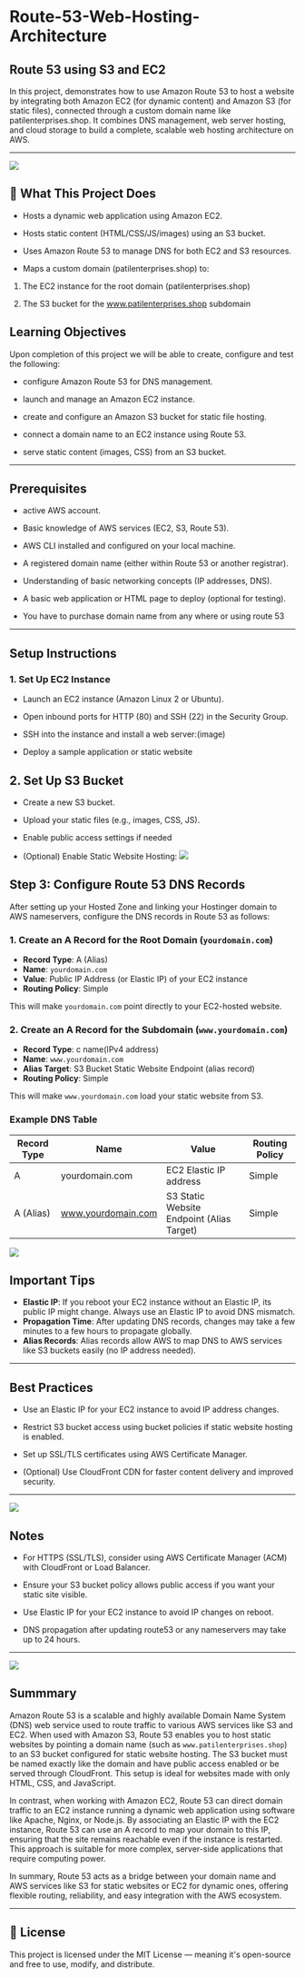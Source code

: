 # Route-53-Web-Hosting-Architecture

## Route 53 using S3 and EC2
In this project, demonstrates how to use Amazon Route 53 to host a website by integrating both Amazon EC2 (for dynamic content) and Amazon S3 (for static files), connected through a custom domain name like patilenterprises.shop. It combines DNS management, web server hosting, and cloud storage to build a complete, scalable web hosting architecture on AWS.
***
![](https://github.com/gaurav3972/Route-53-Web-Hosting-Architecture/blob/main/route%2053/.....png)
## 🎯 What This Project Does
* Hosts a dynamic web application using Amazon EC2.

* Hosts static content (HTML/CSS/JS/images) using an S3 bucket.

* Uses Amazon Route 53 to manage DNS for both EC2 and S3 resources.

* Maps a custom domain (patilenterprises.shop) to:

1. The EC2 instance for the root domain (patilenterprises.shop)

2. The S3 bucket for the www.patilenterprises.shop subdomain
## Learning Objectives

Upon completion of this project we will be able to create, configure and test the following:

* configure Amazon Route 53 for DNS management.

* launch and manage an Amazon EC2 instance.

* create and configure an Amazon S3 bucket for static file hosting.

* connect a domain name to an EC2 instance using Route 53.

* serve static content (images, CSS) from an S3 bucket.
***
## Prerequisites

* active AWS account.

* Basic knowledge of AWS services (EC2, S3, Route 53).

* AWS CLI installed and configured on your local machine.

* A registered domain name (either within Route 53 or another registrar).

* Understanding of basic networking concepts (IP addresses, DNS).

* A basic web application or HTML page to deploy (optional for testing).
* You have to purchase domain name from any where or using route 53 
***
## Setup Instructions
### 1. Set Up EC2 Instance

* Launch an EC2 instance (Amazon Linux 2 or Ubuntu).


* Open inbound ports for HTTP (80) and SSH (22) in the Security Group.

* SSH into the instance and install a web server:(image)

* Deploy a sample application or static website

## 2. Set Up S3 Bucket
* Create a new S3 bucket.

* Upload your static files (e.g., images, CSS, JS).


* Enable public access settings if needed 

* (Optional) Enable Static Website Hosting:
![](https://github.com/gaurav3972/Route-53-Web-Hosting-Architecture/blob/main/route%2053/Screenshot%202025-04-26%20092645.png)
## Step 3: Configure Route 53 DNS Records

After setting up your Hosted Zone and linking your Hostinger domain to AWS nameservers, configure the DNS records in Route 53 as follows:

### 1. Create an A Record for the Root Domain (`yourdomain.com`)

- **Record Type**: A (Alias)
- **Name**: `yourdomain.com`
- **Value**: Public IP Address (or Elastic IP) of your EC2 instance
- **Routing Policy**: Simple

This will make `yourdomain.com` point directly to your EC2-hosted website.

### 2. Create an A Record for the Subdomain (`www.yourdomain.com`)

- **Record Type**: c name(IPv4 address)
- **Name**: `www.yourdomain.com`
- **Alias Target**: S3 Bucket Static Website Endpoint (alias record)
- **Routing Policy**: Simple

This will make `www.yourdomain.com` load your static website from S3.

### Example DNS Table

| Record Type | Name             | Value                                      | Routing Policy |
|-------------|------------------|-------------------------------------------|----------------|
| A           | yourdomain.com    | EC2 Elastic IP address                    | Simple         |
| A (Alias)   | www.yourdomain.com| S3 Static Website Endpoint (Alias Target) | Simple         |


![](https://github.com/gaurav3972/Route-53-Web-Hosting-Architecture/blob/main/route%2053/Screenshot%202025-04-26%20093529.png)

## Important Tips

- **Elastic IP**: If you reboot your EC2 instance without an Elastic IP, its public IP might change. Always use an Elastic IP to avoid DNS mismatch.
- **Propagation Time**: After updating DNS records, changes may take a few minutes to a few hours to propagate globally.
- **Alias Records**: Alias records allow AWS to map DNS to AWS services like S3 buckets easily (no IP address needed).

***
## Best Practices
* Use an Elastic IP for your EC2 instance to avoid IP address changes.

* Restrict S3 bucket access using bucket policies if static website hosting is enabled.

* Set up SSL/TLS certificates using AWS Certificate Manager.

* (Optional) Use CloudFront CDN for faster content delivery and improved security.

*** 
![](https://github.com/gaurav3972/Route-53-Web-Hosting-Architecture/blob/main/route%2053/Screenshot%202025-04-26%20092955.png)
## Notes

* For HTTPS (SSL/TLS), consider using AWS Certificate Manager (ACM) with CloudFront or Load Balancer.

* Ensure your S3 bucket policy allows public access if you want your static site visible.

* Use Elastic IP for your EC2 instance to avoid IP changes on reboot.
  
* DNS propagation after updating route53 or any nameservers may take up to 24 hours.

***
![](https://github.com/gaurav3972/AutoScale-Load-Balancer-with-Route-53-Project/blob/main/images/Screenshot%202025-06-08%20192946.png)
## Summmary
 
Amazon Route 53 is a scalable and highly available Domain Name System (DNS) web service used to route traffic to various AWS services like S3 and EC2. When used with Amazon S3, Route 53 enables you to host static websites by pointing a domain name (such as `www.patilenterprises.shop`) to an S3 bucket configured for static website hosting. The S3 bucket must be named exactly like the domain and have public access enabled or be served through CloudFront. This setup is ideal for websites made with only HTML, CSS, and JavaScript.

In contrast, when working with Amazon EC2, Route 53 can direct domain traffic to an EC2 instance running a dynamic web application using software like Apache, Nginx, or Node.js. By associating an Elastic IP with the EC2 instance, Route 53 can use an A record to map your domain to this IP, ensuring that the site remains reachable even if the instance is restarted. This approach is suitable for more complex, server-side applications that require computing power.

In summary, Route 53 acts as a bridge between your domain name and AWS services like S3 for static websites or EC2 for dynamic ones, offering flexible routing, reliability, and easy integration with the AWS ecosystem.

***
## 🔐 License
This project is licensed under the MIT License — meaning it's open-source and free to use, modify, and distribute.
